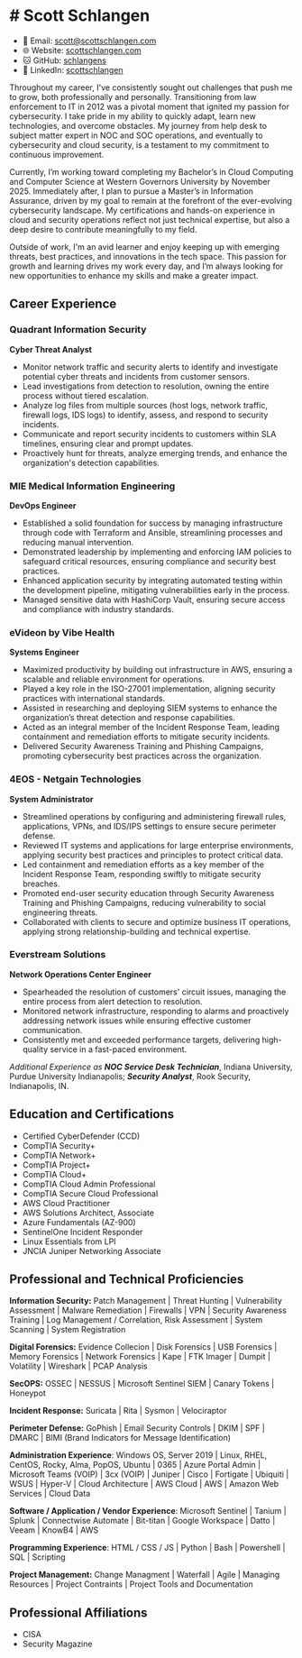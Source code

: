 # # Scott Schlangen

- 📧 Email: [scott@scottschlangen.com](mailto:scott@scottschlangen.com)
- 🌐 Website: [scottschlangen.com](http://scottschlangen.com)
- 🐱 GitHub: [schlangens](https://github.com/schlangens)
- 💼 LinkedIn: [scottschlangen](https://linkedin.com/in/scottschlangen)

Throughout my career, I've consistently sought out challenges that push me to grow, both professionally and personally. Transitioning from law enforcement to IT in 2012 was a pivotal moment that ignited my passion for cybersecurity. I take pride in my ability to quickly adapt, learn new technologies, and overcome obstacles. My journey from help desk to subject matter expert in NOC and SOC operations, and eventually to cybersecurity and cloud security, is a testament to my commitment to continuous improvement.

Currently, I’m working toward completing my Bachelor’s in Cloud Computing and Computer Science at Western Governors University by November 2025. Immediately after, I plan to pursue a Master’s in Information Assurance, driven by my goal to remain at the forefront of the ever-evolving cybersecurity landscape. My certifications and hands-on experience in cloud and security operations reflect not just technical expertise, but also a deep desire to contribute meaningfully to my field.

Outside of work, I'm an avid learner and enjoy keeping up with emerging threats, best practices, and innovations in the tech space. This passion for growth and learning drives my work every day, and I’m always looking for new opportunities to enhance my skills and make a greater impact.


## Career Experience

### Quadrant Information Security

**Cyber Threat Analyst**

- Monitor network traffic and security alerts to identify and investigate potential cyber threats and incidents from customer sensors.
- Lead investigations from detection to resolution, owning the entire process without tiered escalation.
- Analyze log files from multiple sources (host logs, network traffic, firewall logs, IDS logs) to identify, assess, and respond to security incidents.
- Communicate and report security incidents to customers within SLA timelines, ensuring clear and prompt updates.
- Proactively hunt for threats, analyze emerging trends, and enhance the organization's detection capabilities.



### MIE Medical Information Engineering

**DevOps Engineer**

- Established a solid foundation for success by managing infrastructure through code with Terraform and Ansible, streamlining processes and reducing manual intervention.
- Demonstrated leadership by implementing and enforcing IAM policies to safeguard critical resources, ensuring compliance and security best practices.
- Enhanced application security by integrating automated testing within the development pipeline, mitigating vulnerabilities early in the process.
- Managed sensitive data with HashiCorp Vault, ensuring secure access and compliance with industry standards.



### eVideon by Vibe Health

**Systems Engineer**

- Maximized productivity by building out infrastructure in AWS, ensuring a scalable and reliable environment for operations.
- Played a key role in the ISO-27001 implementation, aligning security practices with international standards.
- Assisted in researching and deploying SIEM systems to enhance the organization’s threat detection and response capabilities.
- Acted as an integral member of the Incident Response Team, leading containment and remediation efforts to mitigate security incidents.
- Delivered Security Awareness Training and Phishing Campaigns, promoting cybersecurity best practices across the organization.



### 4EOS - Netgain Technologies 

**System Administrator**

- Streamlined operations by configuring and administering firewall rules, applications, VPNs, and IDS/IPS settings to ensure secure perimeter defense.
- Reviewed IT systems and applications for large enterprise environments, applying security best practices and principles to protect critical data.
- Led containment and remediation efforts as a key member of the Incident Response Team, responding swiftly to mitigate security breaches.
- Promoted end-user security education through Security Awareness Training and Phishing Campaigns, reducing vulnerability to social engineering threats.
- Collaborated with clients to secure and optimize business IT operations, applying strong relationship-building and technical expertise.



### Everstream Solutions 

**Network Operations Center Engineer**

- Spearheaded the resolution of customers' circuit issues, managing the entire process from alert detection to resolution.
- Monitored network infrastructure, responding to alarms and proactively addressing network issues while ensuring effective customer communication.
- Consistently met and exceeded performance targets, delivering high-quality service in a fast-paced environment.

_Additional Experience as_ **_NOC Service Desk Technician_**, Indiana University, Purdue University Indianapolis; **_Security_** **_Analyst_**, Rook Security, Indianapolis, IN.

## Education and Certifications

- Certified CyberDefender (CCD)
- CompTIA Security+
- CompTIA Network+
- CompTIA Project+
- CompTIA Cloud+
- CompTIA Cloud Admin Professional 
- CompTIA Secure Cloud Professional 
- AWS Cloud Practitioner
- AWS Solutions Architect, Associate
- Azure Fundamentals (AZ-900)
- SentinelOne Incident Responder
- Linux Essentials from LPI
- JNCIA Juniper Networking Associate

## Professional and Technical Proficiencies

**Information Security:** Patch Management | Threat Hunting | Vulnerability Assessment | Malware Remediation | Firewalls | VPN | Security Awareness Training | Log Management / Correlation, Risk Assessment | System Scanning | System Registration

**Digital Forensics:** Evidence Collecion | Disk Forensics | USB Forensics | Memory Forensics | Network Forensics | Kape | FTK Imager | Dumpit | Volatility | Wireshark | PCAP Analysis 

**SecOPS:** OSSEC | NESSUS | Microsoft Sentinel SIEM | Canary Tokens | Honeypot

**Incident Response:** Suricata | Rita | Sysmon | Velociraptor

**Perimeter Defense:** GoPhish | Email Security Controls | DKIM | SPF | DMARC | BIMI (Brand Indicators for Message Identification)

**Administration Experience**: Windows OS, Server 2019 | Linux, RHEL, CentOS, Rocky, Alma, PopOS, Ubuntu | 0365 | Azure Portal Admin | Microsoft Teams (VOIP) | 3cx (VOIP) | Juniper | Cisco | Fortigate | Ubiquiti | WSUS | Hyper-V | Cloud Architecture | AWS Cloud | AWS | Amazon Web Services | Cloud Data 

**Software / Application / Vendor Experience**: Microsoft Sentinel |  Tanium | Splunk | Connectwise Automate | Bit-titan | Google Workspace | Datto | Veeam | KnowB4 |  AWS

**Programming Experience**: HTML / CSS / JS | Python | Bash | Powershell | SQL | Scripting

**Project Management:** Change Managment | Waterfall | Agile | Managing Resources | Project Contraints | Project Tools and Documentation

## Professional Affiliations

- CISA
- Security Magazine
